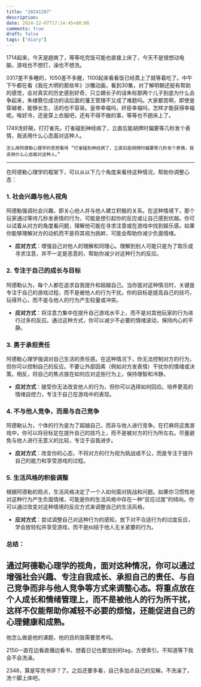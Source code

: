 ```yaml
---
title: "20241207"
description: 
date: 2024-12-07T17:14:45+08:00
comments: true
draft: false
tags: ["diary"]
---
```

1714起来，今天是趟爽了，等等吃完饭可能也直接上床了，今天不是很想动电脑，游戏也不想打，澡也不想洗。

0317差不多睡的，1050差不多醒，1100起来看看饭已经蒸上了就等着吃了。中午下午都在看《我在大明的那些年》沙雕动画，看到30集，对了解明朝还挺有帮助的感觉，会对真实的历史感到好奇，只立嫡长子的话朱标那两个儿子到底为什么会争起来，朱棣篡位成功的话后面的藩王管理不又成了难题吗。大家都苦啊，即使是穿越者，能够长生，活的也不容易。皇帝幸福吗，奸臣幸福吗，怎样才能获得幸福呢。唉好冷，还是穿上衣服吧，还有不得不做的事，等等也不趟床上了。

1749洗好碗，打打雀先。打雀碰到神经病了，立直后能胡牌时偏要等几秒发个表情，我该用什么心态面对这种人。

`怎么用阿德勒心理学的思想看待 “打雀碰到神经病了，立直后能胡牌时偏要等几秒发个表情，我该用什么心态面对这种人。”`

---
在阿德勒心理学的框架下，可以从以下几个角度来看待这种情况，帮助你调整心态：

### 1. **社会兴趣与他人视角**  
阿德勒强调社会兴趣，即关心他人并与他人建立积极的关系。在这种情境下，那个玩家通过等待几秒发表情的行为，可能是想引起你的反应或让自己感到优越。你可以试着从对方的角度看问题，理解他可能在寻求注意或在游戏中找到娱乐感。如果你能够理解对方的动机而不是将其视为挑衅，可能会帮助你减少负面情绪。

- **应对方式**：增强自己对他人的理解和同理心。理解到别人可能只是为了取乐或寻求注意，并不一定是恶意的，帮助你减少对这种行为的反应。

### 2. **专注于自己的成长与目标**  
阿德勒认为，每个人都在追求自我提升和超越自己。当你面对这种情况时，关键是专注于自己的游戏过程，而不是被他人的行为干扰。你的目标是提高自己的技巧，玩得开心，而不是与他人的行为产生较量或冲突。

- **应对方式**：将注意力集中在提升自己游戏水平上，而不是对其他玩家的行为进行过多的反应。通过这种方式，你可以减少不必要的情绪波动，保持内心的平静。

### 3. **勇于承担责任**  
阿德勒心理学强调对自己生活的责任感。在这种情况下，你无法控制对方的行为，但你可以控制自己的反应。不要让外部因素（例如对方发表情）干扰你的情绪或决策。相反，将自己的焦点放在如何应对这些行为上，保持理智和冷静。

- **应对方式**：接受你无法改变他人的行为，但你可以选择如何回应。培养更高的情绪自控力，专注于自己在游戏中的表现。

### 4. **不与他人竞争，而是与自己竞争**  
阿德勒认为，个体的行为是为了超越自己，而非与他人进行竞争。在打麻将这类游戏中，你可以将目标定在提升自己的技巧上，而不是被对方的行为所左右。尽量避免与他人进行无意义的比较，专注于自我进步。

- **应对方式**：改变你的心态，不将对方的行为视为挑战或不公，而是专注于提升自己的能力和享受游戏的过程。

### 5. **生活风格的积极调整**  
根据阿德勒的观点，生活风格决定了一个人如何面对挑战和问题。如果你习惯性地对这种行为产生负面情绪，可能是你的生活风格中存在一种“反应过度”的倾向。你可以通过改变对这种情境的反应方式来调整自己的生活风格。

- **应对方式**：尝试调整自己对这种行为的感知，放下对不合适行为的过度反应，学会放轻松并享受游戏，而不是纠结于他人无关紧要的行为。

### 总结：
通过阿德勒心理学的视角，面对这种情况，你可以通过增强社会兴趣、专注自我成长、承担自己的责任、与自己竞争而非与他人竞争等方式来调整心态。将重点放在个人成长和情绪管理上，而不是被他人的行为所干扰，这样不仅能帮助你减轻不必要的烦恼，还能促进自己的心理健康和成熟。
---
他怎么做是他的课题，他的目的我需要思考吗。

2150一直在边看直播边看书，想着日记也要加别的tag，方便索引。不知道等下我会不会洗澡。

2348，算是写完书评？了。之后还要多看，自己多加点自己的见解。不洗澡了，洗个脚上床吧。